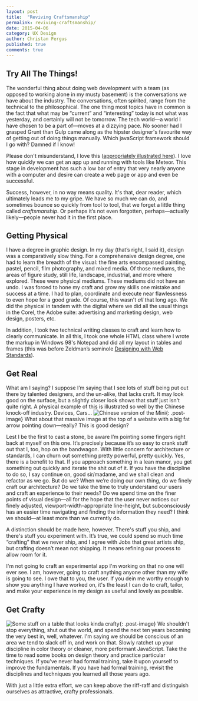 ```yaml
---
layout: post
title:  "Reviving Craftsmanship"
permalink: reviving-craftsmanship/
date: 2015-04-06
category: UX Design
author: Christan Fergus
published: true
comments: true
---
```

## Try All The Things! ##
The wonderful thing about doing web development with a team (as opposed to working alone in my musty basement) is the conversations we have about the industry. The conversations, often spirited, range from the technical to the philosophical. The one thing most topics have in common is the fact that what may be “current” and “interesting” today is not what was yesterday, and certainly will not be tomorrow. The tech world&mdash;a world I have chosen to be a part of&mdash;moves at a dizzying pace. No sooner had I grasped Grunt than Gulp came along as the hipster designer's favourite way of getting out of doing things manually. Which javaScript framework should I go with? Damned if I know!

Please don't misunderstand, I love this ([appropriately illustrated here](http://www.commitstrip.com/en/2014/11/25/west-side-project-story/ "Web Comic on CommitStrip called Side Project")). I love how quickly we can get an app up and running with tools like Meteor. This stage in development has such a low bar of entry that very nearly anyone with a computer and desire can create a web page or app and even be successful. 

Success, however, in no way means quality. It's that, dear reader, which ultimately leads me to my gripe. We have so much we can do, and sometimes bounce so quickly from tool to tool, that we forget a little thing called *craftsmanship*. Or perhaps it’s not even forgotten, perhaps&mdash;actually likely&mdash;people never had it in the first place.

## Getting Physical ##
I have a degree in graphic design. In my day (that’s right, I said it), design was a comparatively slow thing. For a comprehensive design degree, one had to learn the breadth of the visual: the fine arts encompassed painting, pastel, pencil, film photography, and mixed media. Of those mediums, the areas of figure study, still life, landscape, industrial, and more where explored. These were physical mediums. These mediums did not have an undo. I was forced to hone my craft and grow my skills one mistake and success at a time. I had to plan, coordinate and execute near flawlessness to even hope for a good grade. Of course, this wasn't _all_ that long ago. We did the physical in tandem with the digital where we did all the usual things in the Corel, the Adobe suite: advertising and marketing design, web design, posters, etc. 

In addition, I took two technical writing classes to craft and learn how to clearly communicate. In all this, I took one whole HTML class where I wrote the markup in Windows 98's Notepad and did all my layout in tables and frames (this was before Zeldman’s seminole [Designing with Web Standards](http://en.wikipedia.org/wiki/Designing_with_Web_Standards)).  

## Get Real ##
What am I saying? I suppose I’m saying that I see lots of stuff being put out there by talented designers, and the un-alike, that lacks craft. It may look good on the surface, but a slightly closer look shows that stuff just isn't quite right. A physical example of this is illustrated so well by the Chinese knock-off industry. Devices, Cars... 
![Chinese version of the Mini](http://upload.wikimedia.org/wikipedia/commons/f/fa/Mini_Coopi%E2%84%A2.jpg){: .post-image} What about that massive image at the top of a website with a big fat arrow pointing down&mdash;really? This is good design? 

Lest I be the first to cast a stone, be aware I’m pointing some fingers right back at myself on this one. It’s precisely because it’s so easy to crank stuff out that I, too, hop on the bandwagon. With little concern for architecture or standards, I can churn out something pretty powerful, pretty quickly. Yes, there is a benefit to that. If you approach something in a lean manor, you get something out quickly and iterate the shit out of it. If you have the discipline to do so, I say continue on, good sir/madame, and we shall clean and refactor as we go. But do we? When we’re doing our own thing, do we finely craft our architecture? Do we take the time to truly understand our users and craft an experience to their needs? Do we spend time on the finer points of visual design&mdash;all for the hope that the user never notices our finely adjusted, viewport-width-appropriate line-height, but subconsciously has an easier time navigating and finding the information they need? I think we should&mdash;at least more than we currently do.

A distinction should be made here, however. There's stuff you ship, and there's stuff you experiment with. It’s true, we could spend so much time “crafting” that we never ship, and I agree with Jobs that great artists ship, but crafting doesn’t mean not shipping. It means refining our process to allow room for it. 

I'm not going to craft an experimental app I'm working on that no one will ever see. I am, however, going to craft anything anyone other than my wife is going to see. I owe that to you, the user. If you dein me worthy enough to show you anything I have worked on, it's the least I can do to craft, tailor, and make your experience in my design as useful and lovely as possible.

## Get Crafty ##
![Some stuff on a table that looks kinda crafty]({{site.baseurl}}/img/post-images/crafted-compressor.jpg){: .post-image}
We shouldn't stop everything, shut out the world, and spend the next ten years becoming the very best in, well, whatever. I'm saying we should be conscious of an area we tend to slack off in, and work on that. Slowly ratchet up your discipline in color theory or cleaner, more performant JavaScript. Take the time to read some books on design theory and practice particular techniques. If you've never had formal training, take it upon yourself to improve the fundamentals. If you have had formal training, revisit the disciplines and techniques you learned all those years ago. 

With just a little extra effort, we can keep above the riff-raff and distinguish ourselves as attractive, crafty professionals.